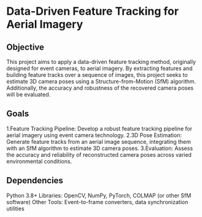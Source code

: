 # Data-Driven Feature Tracking for Aerial Imagery

## Objective
This project aims to apply a data-driven feature tracking method, originally designed for event cameras, to aerial imagery. By extracting features and building feature tracks over a sequence of images, this project seeks to estimate 3D camera poses using a Structure-from-Motion (SfM) algorithm. Additionally, the accuracy and robustness of the recovered camera poses will be evaluated.

## Goals
1.Feature Tracking Pipeline: Develop a robust feature tracking pipeline for aerial imagery using event camera technology.
2.3D Pose Estimation: Generate feature tracks from an aerial image sequence, integrating them with an SfM algorithm to estimate 3D camera poses.
3.Evaluation: Assess the accuracy and reliability of reconstructed camera poses across varied environmental conditions.

## Dependencies
Python 3.8+
Libraries: OpenCV, NumPy, PyTorch, COLMAP (or other SfM software)
Other Tools: Event-to-frame converters, data synchronization utilities
